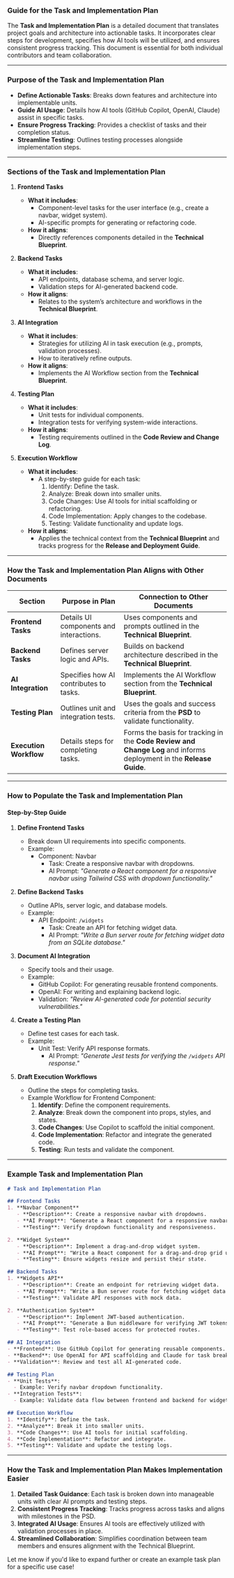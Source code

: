 ### **Guide for the Task and Implementation Plan**

The **Task and Implementation Plan** is a detailed document that translates project goals and architecture into actionable tasks. It incorporates clear steps for development, specifies how AI tools will be utilized, and ensures consistent progress tracking. This document is essential for both individual contributors and team collaboration.

---

### **Purpose of the Task and Implementation Plan**

- **Define Actionable Tasks**: Breaks down features and architecture into implementable units.
- **Guide AI Usage**: Details how AI tools (GitHub Copilot, OpenAI, Claude) assist in specific tasks.
- **Ensure Progress Tracking**: Provides a checklist of tasks and their completion status.
- **Streamline Testing**: Outlines testing processes alongside implementation steps.

---

### **Sections of the Task and Implementation Plan**

1. **Frontend Tasks**
   - **What it includes**:
     - Component-level tasks for the user interface (e.g., create a navbar, widget system).
     - AI-specific prompts for generating or refactoring code.
   - **How it aligns**:
     - Directly references components detailed in the **Technical Blueprint**.

2. **Backend Tasks**
   - **What it includes**:
     - API endpoints, database schema, and server logic.
     - Validation steps for AI-generated backend code.
   - **How it aligns**:
     - Relates to the system’s architecture and workflows in the **Technical Blueprint**.

3. **AI Integration**
   - **What it includes**:
     - Strategies for utilizing AI in task execution (e.g., prompts, validation processes).
     - How to iteratively refine outputs.
   - **How it aligns**:
     - Implements the AI Workflow section from the **Technical Blueprint**.

4. **Testing Plan**
   - **What it includes**:
     - Unit tests for individual components.
     - Integration tests for verifying system-wide interactions.
   - **How it aligns**:
     - Testing requirements outlined in the **Code Review and Change Log**.

5. **Execution Workflow**
   - **What it includes**:
     - A step-by-step guide for each task:
       1. Identify: Define the task.
       2. Analyze: Break down into smaller units.
       3. Code Changes: Use AI tools for initial scaffolding or refactoring.
       4. Code Implementation: Apply changes to the codebase.
       5. Testing: Validate functionality and update logs.
   - **How it aligns**:
     - Applies the technical context from the **Technical Blueprint** and tracks progress for the **Release and Deployment Guide**.

---

### **How the Task and Implementation Plan Aligns with Other Documents**

| **Section**           | **Purpose in Plan**                        | **Connection to Other Documents**                                                                               |
|-----------------------|--------------------------------------------|-----------------------------------------------------------------------------------------------------------------|
| **Frontend Tasks**     | Details UI components and interactions.   | Uses components and prompts outlined in the **Technical Blueprint**.                                           |
| **Backend Tasks**      | Defines server logic and APIs.            | Builds on backend architecture described in the **Technical Blueprint**.                                       |
| **AI Integration**     | Specifies how AI contributes to tasks.    | Implements the AI Workflow section from the **Technical Blueprint**.                                           |
| **Testing Plan**       | Outlines unit and integration tests.      | Uses the goals and success criteria from the **PSD** to validate functionality.                                |
| **Execution Workflow** | Details steps for completing tasks.       | Forms the basis for tracking in the **Code Review and Change Log** and informs deployment in the **Release Guide**. |

---

### **How to Populate the Task and Implementation Plan**

#### **Step-by-Step Guide**

1. **Define Frontend Tasks**
   - Break down UI requirements into specific components.
   - Example:
     - Component: Navbar
       - Task: Create a responsive navbar with dropdowns.
       - AI Prompt: *"Generate a React component for a responsive navbar using Tailwind CSS with dropdown functionality."*

2. **Define Backend Tasks**
   - Outline APIs, server logic, and database models.
   - Example:
     - API Endpoint: `/widgets`
       - Task: Create an API for fetching widget data.
       - AI Prompt: *"Write a Bun server route for fetching widget data from an SQLite database."*

3. **Document AI Integration**
   - Specify tools and their usage.
   - Example:
     - GitHub Copilot: For generating reusable frontend components.
     - OpenAI: For writing and explaining backend logic.
     - Validation: *"Review AI-generated code for potential security vulnerabilities."*

4. **Create a Testing Plan**
   - Define test cases for each task.
   - Example:
     - Unit Test: Verify API response formats.
       - AI Prompt: *"Generate Jest tests for verifying the `/widgets` API response."*

5. **Draft Execution Workflows**
   - Outline the steps for completing tasks.
   - Example Workflow for Frontend Component:
     1. **Identify**: Define the component requirements.
     2. **Analyze**: Break down the component into props, styles, and states.
     3. **Code Changes**: Use Copilot to scaffold the initial component.
     4. **Code Implementation**: Refactor and integrate the generated code.
     5. **Testing**: Run tests and validate the component.

---

### **Example Task and Implementation Plan**

```markdown
# Task and Implementation Plan

## Frontend Tasks
1. **Navbar Component**
   - **Description**: Create a responsive navbar with dropdowns.
   - **AI Prompt**: "Generate a React component for a responsive navbar using Tailwind CSS."
   - **Testing**: Verify dropdown functionality and responsiveness.

2. **Widget System**
   - **Description**: Implement a drag-and-drop widget system.
   - **AI Prompt**: "Write a React component for a drag-and-drop grid using Tailwind CSS."
   - **Testing**: Ensure widgets resize and persist their state.

## Backend Tasks
1. **Widgets API**
   - **Description**: Create an endpoint for retrieving widget data.
   - **AI Prompt**: "Write a Bun server route for fetching widget data from SQLite."
   - **Testing**: Validate API responses with mock data.

2. **Authentication System**
   - **Description**: Implement JWT-based authentication.
   - **AI Prompt**: "Generate a Bun middleware for verifying JWT tokens."
   - **Testing**: Test role-based access for protected routes.

## AI Integration
- **Frontend**: Use GitHub Copilot for generating reusable components.
- **Backend**: Use OpenAI for API scaffolding and Claude for task breakdowns.
- **Validation**: Review and test all AI-generated code.

## Testing Plan
- **Unit Tests**:
  - Example: Verify navbar dropdown functionality.
- **Integration Tests**:
  - Example: Validate data flow between frontend and backend for widget interactions.

## Execution Workflow
1. **Identify**: Define the task.
2. **Analyze**: Break it into smaller units.
3. **Code Changes**: Use AI tools for initial scaffolding.
4. **Code Implementation**: Refactor and integrate.
5. **Testing**: Validate and update the testing logs.
```

---

### **How the Task and Implementation Plan Makes Implementation Easier**

1. **Detailed Task Guidance**: Each task is broken down into manageable units with clear AI prompts and testing steps.
2. **Consistent Progress Tracking**: Tracks progress across tasks and aligns with milestones in the PSD.
3. **Integrated AI Usage**: Ensures AI tools are effectively utilized with validation processes in place.
4. **Streamlined Collaboration**: Simplifies coordination between team members and ensures alignment with the Technical Blueprint.

Let me know if you'd like to expand further or create an example task plan for a specific use case!